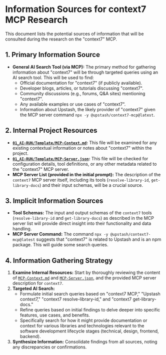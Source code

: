 # Information Sources for context7 MCP Research

This document lists the potential sources of information that will be consulted during the research on the "context7" MCP.

## 1. Primary Information Source

*   **General AI Search Tool (via MCP):** The primary method for gathering information about "context7" will be through targeted queries using an AI search tool. This will be used to find:
    *   Official documentation for "context7" (if publicly available).
    *   Developer blogs, articles, or tutorials discussing "context7".
    *   Community discussions (e.g., forums, Q&A sites) mentioning "context7".
    *   Any available examples or use cases of "context7".
    *   Information about Upstash, the likely provider of "context7" given the MCP server command `npx -y @upstash/context7-mcp@latest`.

## 2. Internal Project Resources

*   **[`01_AI-RUN/Template/MCP-Context.md`](01_AI-RUN/Template/MCP-Context.md):** This file will be examined for any existing contextual information or notes about "context7" within the project.
*   **[`01_AI-RUN/Template/MCP-Server.json`](01_AI-RUN/Template/MCP-Server.json):** This file will be checked for configuration details, tool definitions, or any other metadata related to the "context7" MCP server.
*   **MCP Server List (provided in the initial prompt):** The description of the `context7` MCP server itself, including its tools (`resolve-library-id`, `get-library-docs`) and their input schemas, will be a crucial source.

## 3. Implicit Information Sources

*   **Tool Schemas:** The input and output schemas of the `context7` tools (`resolve-library-id` and `get-library-docs`) as described in the MCP server list will provide direct insight into their functionality and data handling.
*   **MCP Server Command:** The command `npx -y @upstash/context7-mcp@latest` suggests that "context7" is related to Upstash and is an npm package. This will guide some search queries.

## 4. Information Gathering Strategy

1.  **Examine Internal Resources:** Start by thoroughly reviewing the content of [`MCP-Context.md`](01_AI-RUN/Template/MCP-Context.md) and [`MCP-Server.json`](01_AI-RUN/Template/MCP-Server.json), and the provided MCP server description for `context7`.
2.  **Targeted AI Search:**
    *   Formulate initial search queries based on "context7 MCP," "Upstash context7," "context7 resolve-library-id," and "context7 get-library-docs."
    *   Refine queries based on initial findings to delve deeper into specific features, use cases, and benefits.
    *   Specifically search for how it might provide documentation or context for various libraries and technologies relevant to the software development lifecycle stages (technical, design, frontend, backend).
3.  **Synthesize Information:** Consolidate findings from all sources, noting any discrepancies or confirmations.